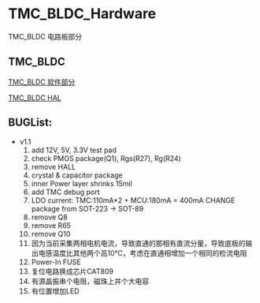 # TMC_BLDC_Hardware
TMC_BLDC 电路板部分

## TMC_BLDC
[TMC_BLDC 软件部分](https://github.com/Sandman6z/TMC_BLDC)

[TMC_BLDC HAL](https://github.com/Sandman6z/TMC_BLDC_HAL)

## BUGList:
- v1.1
   1. add 12V, 5V, 3.3V test pad
   2. check PMOS package(Q1), Rgs(R27), Rg(R24)
   3. remove HALL
   4. crystal & capacitor package
   5. inner Power layer shrinks 15mil
   6. add TMC debug port
   7. LDO current: TMC:110mA*2 + MCU:180mA = 400mA    CHANGE package from SOT-223 -> SOT-89
   8. remove Q8
   9. remove R65
   10. remove Q10
   11. 因为当前采集两相电机电流，导致直通的那相有直流分量，导致底板的输出电感温度比其他两个高10℃，考虑在直通相增加一个相同的检流电阻
   12. Power-In FUSE
   13. 复位电路换成芯片CAT809
   14. 有源晶振串个电阻，磁珠上并个大电容
   15. 有位置增加LED
